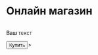 <!DOCTYPE html>
<html lang="ru">
<head>
  <meta charset="UTF-8">
    <meta name="viewport"
            content="width=device-width, user-scalable=no, initial-scale=1.0, maximum-scale=1.0, minimum-scale=1.0">
    <meta http-equiv="X-UA-Compatible" content="ie=edge">
  <title>Shop</title>
</head>
<body>
    <div id="shop">
        <h1>Онлайн магазин</h1>
        <img scr="https://t3.ftcdn.net/jpg/07/86/26/00/360_F_786260004_rtiinJiOLjCTNwvmPWBIoyNa0pf6b8KL.jpg">
        <p>Ваш текст</p>
        <button id="buy">Купить</button>>
</body>
</html>
